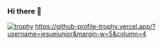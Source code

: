 ### Hi there 👋

[![trophy](https://github-profile-trophy.vercel.app/?username=jesuejunior&margin-w=5&column=4)](https://github.com/jesuejunior)
https://github-profile-trophy.vercel.app/?username=jesuejunior&margin-w=5&column=4

<!--
**jesuejunior/jesuejunior** is a ✨ _special_ ✨ repository because its `README.md` (this file) appears on your GitHub profile.

Here are some ideas to get you started:

- 🔭 I’m currently working on ...
- 🌱 I’m currently learning ...
- 👯 I’m looking to collaborate on ...
- 🤔 I’m looking for help with ...
- 💬 Ask me about ...
- 📫 How to reach me: ...
- 😄 Pronouns: ...
- ⚡ Fun fact: ...
-->
